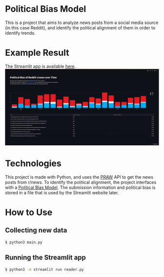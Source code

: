 # Political Bias Model
This is a project that aims to analyze news posts from a social media source (in this case Reddit), and identify the political alignment of them in order to identify trends.

# Example Result
The Streamlit app is available [here](https://ishan-karmakar-streamlit-llm-reader-jbqbat.streamlit.app/).
![Streamlit App Picture](example.png)

# Technologies
This project is made with Python, and uses the [PRAW](https://github.com/praw-dev/praw) API to get the news posts from r/news. To identify the political alignment, the project interfaces with a [Political Bias Model](https://huggingface.co/matous-volf/political-leaning-politics). The submission information and political bias is stored in a file that is used by the Streamlit website later.

# How to Use
## Collecting new data
```bash
$ python3 main.py
```

## Running the Streamlit app
```bash
$ python3 -m streamlit run reader.py
```
